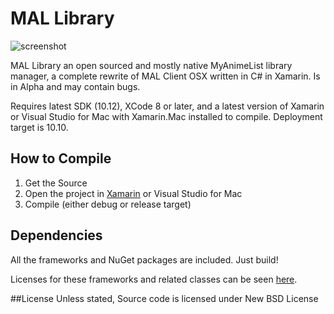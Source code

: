 # MAL Library
![screenshot](http://i.imgur.com/at4nMwa.png)

MAL Library an open sourced and mostly native MyAnimeList library manager, a complete rewrite of MAL Client OSX written in C# in Xamarin. Is in Alpha and may contain bugs.
 
Requires latest SDK (10.12), XCode 8 or later, and a latest version of Xamarin or Visual Studio for Mac with Xamarin.Mac installed to compile. Deployment target is 10.10.

## How to Compile

1. Get the Source
2. Open the project in [Xamarin](https://www.xamarin.com/download) or Visual Studio for Mac
3. Compile (either debug or release target)

## Dependencies
All the frameworks and NuGet packages are included. Just build!
 
Licenses for these frameworks and related classes can be seen [here](https://github.com/Atelier-Shiori/mallibrary/wiki/Credits).

##License
Unless stated, Source code is licensed under New BSD License
